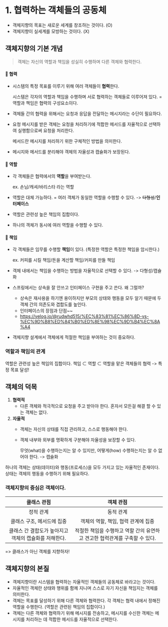 # 1. 협력하는 객체들의 공동체

- 객체지향의 목표는 새로운 세계를 창조하는 것이다. (O)
- 객체지향이 실세계를 모방하는 것이다. (X)

## 객체지향의 기본 개념

> 객체는 자신의 역할과 책임을 성실히 수행하며 다른 객체와 협력한다.

#### 💠 협력

- 시스템의 특정 목표를 이루기 위해 여러 객체들이 **협력**한다.

  시스템은 각자의 역할과 책임을 수행하며 서로 협력하는 객체들로 이루어져 있다. = 역할과 책임은 협력의 구성요소이다.
- 객체들 간의 협력을 위해서는 요청과 응답을 전달하는 메시지라는 수단이 필요하다.
- 요청 메시지를 받은 객체는 요청을 처리하기에 적합한 메서드를 자율적으로 선택하여 실행함으로써 요청을 처리한다.

  메서드란 메시지를 처리하기 위한 구체적인 방법을 의미한다.
- 메시지와 메서드를 분리해야 객체의 자율성과 캡슐화가 보장된다.

#### 💠 역할

- 각 객체들은 협력에서의 **역할**을 부여받는다.

  ex. 손님/캐셔/바리스타 라는 역할
- 역할은 대체 가능하다. = 여러 객체가 동일한 역할을 수행할 수 있다. -> ~~다형성~~/**인터페이스**
- 역할은 관련성 높은 책임의 집합이다.
- 하나의 객체가 동시에 여러 역할을 수행할 수 있다.

#### 💠 책임

- 각 객체들은 임무를 수행할 **책임**이 있다. (특정한 역할은 특정한 책임을 암시한다.)

  ex. 커피를 시킬 책임/돈을 계산할 책임/커피를 만들 책임
- 객체 내에서는 책임을 수행하는 방법을 자율적으로 선택할 수 있다. -> 다형성/캡슐화
- 스프링에서는 상속을 잘 안쓰고 인터페이스 구현을 주고 쓴다. 왜 그럴까?
  - 상속은 재사용을 하기엔 용이하지만 부모의 상태와 행동을 모두 알기 때문에 두 객체 간의 의존도와 겹합도를 높인다.
  - 인터페이스의 장점과 단점~~
  - https://velog.io/@rudwhd515/%EC%83%81%EC%86%8D-vs-%EC%9D%B8%ED%84%B0%ED%8E%98%EC%9D%B4%EC%8A%A4
- 객체지향 설계에서 객체에게 적절한 책임을 부여하는 것이 중요하다.

### 역할과 책임의 관계

역할은 관련성 높은 책임의 집합이다.
책임 ⊂ 역할 ⊂ 역할을 맡은 객체들의 협력 -> 특정 목표 달성!

## 객체의 덕목

1. **협력적**
    - 다른 객체와 적극적으로 요청을 주고 받아야 한다. 혼자서 모든걸 해결 할 수 있는 객체는 없다.
2. **자율적**
    - 객체는 자신의 상태를 직접 관리하고, 스스로 행동해야 한다.
    - 객체 내부와 외부를 명확하게 구분해야 자율성을 보장할 수 있다.

      무엇(what)을 수행하는지는 알 수 있지만, 어떻게(how) 수행하는지는 알 수 없어야 한다. -> 캡슐화

하나의 객체는 상태(데이터)와 행동(프로세스)을 모두 가지고 있는 자율적인 존재이다.
상태는 객체의 행동을 수행하기 위해 필요하다.

### 객체지향의 중심은 객체이다.

|             클래스 관점             |                    객체 관점                    |
|:------------------------------:|:-------------------------------------------:|
|             정적 관계              |                    동적 관계                    |
|        클래스 구조, 메서드에 집중         |            객체의 역할, 책임, 협력 관계에 집중            |
| 클래스 간 결합도가 높아지고 객체의 캡슐화를 저해한다. | 적절한 책임을 수행하고 역할 간의 유연하고 견고한 협력관계를 구축할 수 있다. |

=> 클래스가 아닌 객체를 지향하자!

## 객체지향의 본질

- 객체지향이란 시스템을 협력하는 자율적인 객체들의 공동체로 바라고는 것이다.
- 자율적인 객체란 상태와 행위를 함께 지니며 스스로 자기 자신을 책임지는 객체를 의미한다.
- 객체는 목표를 달성하기 위해 다른 객체와 협력한다. 각 객체는 협력 내에서 정해진 역할을 수행한다. (역할은 관련된 책임의 집합이다.)
- 객체는 다른 객체와 협력하기 위해 메시지를 전송하고, 메시지를 수신한 객체는 메시지를 처리하는 데 적합한 메서드를 자율적으로 선택한다.